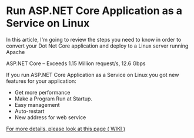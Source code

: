 #         Run ASP.NET Core Application as a Service on Linux 

In this article, I'm going to review the steps you need to know in order to convert your Dot Net Core application and deploy to a Linux server running Apache

ASP.NET Core – Exceeds 1.15 Million request/s, 12.6 Gbps

If you run ASP.NET Core Application as a Service on Linux you got new features for your application:
* Get more performance
* Make a Program Run at Startup.
* Easy management  
* Auto-restart 
* New address for web service 

[For more details, please look at this page (  WIKI ) ](https://github.com/VladNovick/ASP.NET-Core-to-Linux/wiki)

